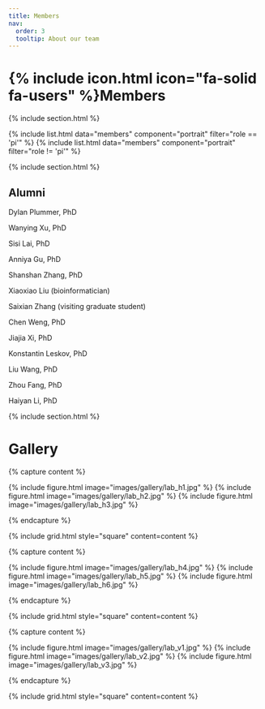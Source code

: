 ```yaml
---
title: Members
nav:
  order: 3
  tooltip: About our team
---
```


# {% include icon.html icon="fa-solid fa-users" %}Members

{% include section.html %}

{% include list.html data="members" component="portrait" filter="role == 'pi'" %}
{% include list.html data="members" component="portrait" filter="role != 'pi'" %}

{% include section.html %}

## Alumni

Dylan Plummer, PhD

Wanying Xu, PhD

Sisi Lai, PhD

Anniya Gu, PhD

Shanshan Zhang, PhD
 
Xiaoxiao Liu (bioinformatician)
 
Saixian Zhang (visiting graduate student)
 
Chen Weng, PhD
 
Jiajia Xi, PhD 
 
Konstantin Leskov, PhD
 
Liu Wang, PhD 
 
Zhou Fang, PhD 
 
Haiyan Li, PhD

{% include section.html %}

# Gallery

{% capture content %}

{% include figure.html image="images/gallery/lab_h1.jpg" %}
{% include figure.html image="images/gallery/lab_h2.jpg" %}
{% include figure.html image="images/gallery/lab_h3.jpg" %}

{% endcapture %}

{% include grid.html style="square" content=content %}


{% capture content %}

{% include figure.html image="images/gallery/lab_h4.jpg" %}
{% include figure.html image="images/gallery/lab_h5.jpg" %}
{% include figure.html image="images/gallery/lab_h6.jpg" %}

{% endcapture %}

{% include grid.html style="square" content=content %}


{% capture content %}

{% include figure.html image="images/gallery/lab_v1.jpg" %}
{% include figure.html image="images/gallery/lab_v2.jpg" %}
{% include figure.html image="images/gallery/lab_v3.jpg" %}

{% endcapture %}

{% include grid.html style="square" content=content %}

